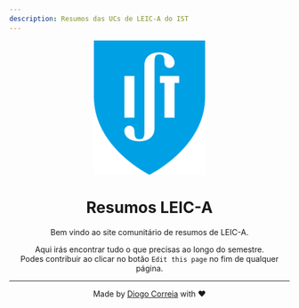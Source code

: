 ```yaml
---
description: Resumos das UCs de LEIC-A do IST
---
```


<div style="text-align: center">

<img src="./ist-logo.png" alt="Logo IST" style="max-width:200px"/>

# Resumos LEIC-A

Bem vindo ao site comunitário de resumos de LEIC-A.

Aqui irás encontrar tudo o que precisas ao longo do semestre.  
Podes contribuir ao clicar no botão `Edit this page` no fim de qualquer página.

---

Made by [Diogo Correia](https://diogotc.com) with ❤️

</div>
